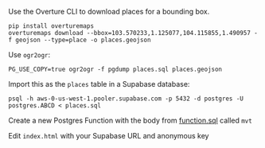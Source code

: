 
Use the Overture CLI to download places for a bounding box.

```
pip install overturemaps
overturemaps download --bbox=103.570233,1.125077,104.115855,1.490957 -f geojson --type=place -o places.geojson
```

Use `ogr2ogr`:

```
PG_USE_COPY=true ogr2ogr -f pgdump places.sql places.geojson
```

Import this as the `places` table in a Supabase database:

```
psql -h aws-0-us-west-1.pooler.supabase.com -p 5432 -d postgres -U postgres.ABCD < places.sql
```

Create a new Postgres Function with the body from [function.sql](function.sql) called `mvt`

Edit `index.html` with your Supabase URL and anonymous key